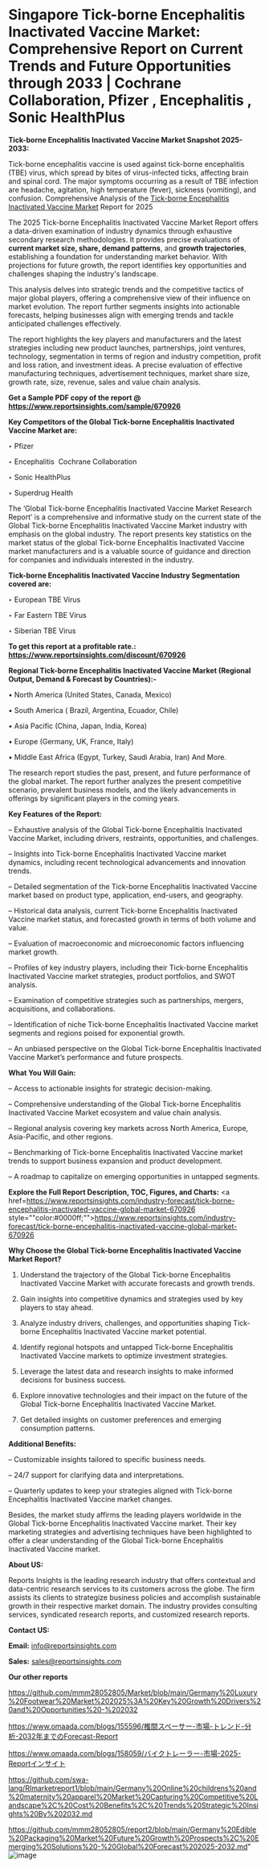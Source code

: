 # Singapore Tick-borne Encephalitis Inactivated Vaccine Market: Comprehensive Report on Current Trends and Future Opportunities through 2033 | Cochrane Collaboration, Pfizer , Encephalitis , Sonic HealthPlus

<strong>Tick-borne Encephalitis Inactivated Vaccine Market Snapshot 2025-2033:</strong>

Tick-borne encephalitis vaccine is used against tick-borne encephalitis (TBE) virus, which spread by bites of virus-infected ticks, affecting brain and spinal cord. The major symptoms occurring as a result of TBE infection are headache, agitation, high temperature (fever), sickness (vomiting), and confusion. Comprehensive Analysis of the <a href=https://www.reportsinsights.com/sample/670926>Tick-borne Encephalitis Inactivated Vaccine Market</a> Report for 2025

The 2025 Tick-borne Encephalitis Inactivated Vaccine Market Report offers a data-driven examination of industry dynamics through exhaustive secondary research methodologies. It provides precise evaluations of <strong>current market size, share, demand patterns</strong>, and <strong>growth trajectories</strong>, establishing a foundation for understanding market behavior. With projections for future growth, the report identifies key opportunities and challenges shaping the industry's landscape.

This analysis delves into strategic trends and the competitive tactics of major global players, offering a comprehensive view of their influence on market evolution. The report further segments insights into actionable forecasts, helping businesses align with emerging trends and tackle anticipated challenges effectively.

The report highlights the key players and manufacturers and the latest strategies including new product launches, partnerships, joint ventures, technology, segmentation in terms of region and industry competition, profit and loss ration, and investment ideas. A precise evaluation of effective manufacturing techniques, advertisement techniques, market share size, growth rate, size, revenue, sales and value chain analysis.

<strong>Get a Sample PDF copy of the report @ <a href=https://www.reportsinsights.com/sample/670926 style=color:#0000ff;>https://www.reportsinsights.com/sample/670926</a></strong>

<strong>Key Competitors of the Global Tick-borne Encephalitis Inactivated Vaccine Market are:</strong>

‣ Pfizer 

‣ Encephalitis  Cochrane Collaboration

‣ Sonic HealthPlus

‣ Superdrug Health

The ‘Global Tick-borne Encephalitis Inactivated Vaccine Market Research Report’ is a comprehensive and informative study on the current state of the Global Tick-borne Encephalitis Inactivated Vaccine Market industry with emphasis on the global industry. The report presents key statistics on the market status of the global Tick-borne Encephalitis Inactivated Vaccine market manufacturers and is a valuable source of guidance and direction for companies and individuals interested in the industry.

<strong>Tick-borne Encephalitis Inactivated Vaccine Industry Segmentation covered are:</strong>

‣ European TBE Virus

‣ Far Eastern TBE Virus

‣ Siberian TBE Virus

<strong>To get this report at a profitable rate.: <a href=https://www.reportsinsights.com/discount/670926 style=color:#0000ff;>https://www.reportsinsights.com/discount/670926</a></strong>

<strong>Regional Tick-borne Encephalitis Inactivated Vaccine Market (Regional Output, Demand &amp; Forecast by Countries):-</strong>

• North America (United States, Canada, Mexico)

• South America ( Brazil, Argentina, Ecuador, Chile)

• Asia Pacific (China, Japan, India, Korea)

• Europe (Germany, UK, France, Italy)

• Middle East Africa (Egypt, Turkey, Saudi Arabia, Iran) And More.

The research report studies the past, present, and future performance of the global market. The report further analyzes the present competitive scenario, prevalent business models, and the likely advancements in offerings by significant players in the coming years.

<strong>Key Features of the Report:</strong>

– Exhaustive analysis of the Global Tick-borne Encephalitis Inactivated Vaccine Market, including drivers, restraints, opportunities, and challenges.

– Insights into Tick-borne Encephalitis Inactivated Vaccine market dynamics, including recent technological advancements and innovation trends.

– Detailed segmentation of the Tick-borne Encephalitis Inactivated Vaccine market based on product type, application, end-users, and geography.

– Historical data analysis, current Tick-borne Encephalitis Inactivated Vaccine market status, and forecasted growth in terms of both volume and value.

– Evaluation of macroeconomic and microeconomic factors influencing market growth.

– Profiles of key industry players, including their Tick-borne Encephalitis Inactivated Vaccine market strategies, product portfolios, and SWOT analysis.

– Examination of competitive strategies such as partnerships, mergers, acquisitions, and collaborations.

– Identification of niche Tick-borne Encephalitis Inactivated Vaccine market segments and regions poised for exponential growth.

– An unbiased perspective on the Global Tick-borne Encephalitis Inactivated Vaccine Market’s performance and future prospects.

<strong>What You Will Gain:</strong>

– Access to actionable insights for strategic decision-making.

– Comprehensive understanding of the Global Tick-borne Encephalitis Inactivated Vaccine Market ecosystem and value chain analysis.

– Regional analysis covering key markets across North America, Europe, Asia-Pacific, and other regions.

– Benchmarking of Tick-borne Encephalitis Inactivated Vaccine market trends to support business expansion and product development.

– A roadmap to capitalize on emerging opportunities in untapped segments.

<strong>Explore the Full Report Description, TOC, Figures, and Charts:</strong>
<a href=https://www.reportsinsights.com/industry-forecast/tick-borne-encephalitis-inactivated-vaccine-global-market-670926 style=""color:#0000ff;"">https://www.reportsinsights.com/industry-forecast/tick-borne-encephalitis-inactivated-vaccine-global-market-670926</a>

<strong>Why Choose the Global Tick-borne Encephalitis Inactivated Vaccine Market Report?</strong>

1. Understand the trajectory of the Global Tick-borne Encephalitis Inactivated Vaccine Market with accurate forecasts and growth trends.

2. Gain insights into competitive dynamics and strategies used by key players to stay ahead.

3. Analyze industry drivers, challenges, and opportunities shaping Tick-borne Encephalitis Inactivated Vaccine market potential.

4. Identify regional hotspots and untapped Tick-borne Encephalitis Inactivated Vaccine markets to optimize investment strategies.

5. Leverage the latest data and research insights to make informed decisions for business success.

6. Explore innovative technologies and their impact on the future of the Global Tick-borne Encephalitis Inactivated Vaccine Market.

7. Get detailed insights on customer preferences and emerging consumption patterns.

<strong>Additional Benefits:</strong>

– Customizable insights tailored to specific business needs.

– 24/7 support for clarifying data and interpretations.

– Quarterly updates to keep your strategies aligned with Tick-borne Encephalitis Inactivated Vaccine market changes.

Besides, the market study affirms the leading players worldwide in the Global Tick-borne Encephalitis Inactivated Vaccine market. Their key marketing strategies and advertising techniques have been highlighted to offer a clear understanding of the Global Tick-borne Encephalitis Inactivated Vaccine market.

<strong><strong>About US</strong>:</strong>

Reports Insights is the leading research industry that offers contextual and data-centric research services to its customers across the globe. The firm assists its clients to strategize business policies and accomplish sustainable growth in their respective market domain. The industry provides consulting services, syndicated research reports, and customized research reports.

<strong>Contact US:</strong>

<p class=><b>Email:</b> <a href=mailto:info@reportsinsights.com>info@reportsinsights.com</a></p>
<p class=><b>Sales:</b> <a href=mailto:sales@reportsinsights.com>sales@reportsinsights.com</a></p>

<strong>Our other reports</strong>

<a href=https://github.com/mmm28052805/Market/blob/main/Germany%20Luxury%20Footwear%20Market%202025%3A%20Key%20Growth%20Drivers%20and%20Opportunities%20-%202032>https://github.com/mmm28052805/Market/blob/main/Germany%20Luxury%20Footwear%20Market%202025%3A%20Key%20Growth%20Drivers%20and%20Opportunities%20-%202032</a>

<a href=https://www.omaada.com/blogs/155596/椎間スペーサー-市場-トレンド-分析-2032年までのForecast-Report>https://www.omaada.com/blogs/155596/椎間スペーサー-市場-トレンド-分析-2032年までのForecast-Report</a>

<a href=https://www.omaada.com/blogs/158059/バイクトレーラー-市場-2025-Reportインサイト>https://www.omaada.com/blogs/158059/バイクトレーラー-市場-2025-Reportインサイト</a>

<a href=https://github.com/swa-lang/RImarketreport1/blob/main/Germany%20Online%20childrens%20and%20maternity%20apparel%20Market%20Capturing%20Competitive%20Landscape%2C%20Cost%20Benefits%2C%20Trends%20Strategic%20Insights%20By%202032.md>https://github.com/swa-lang/RImarketreport1/blob/main/Germany%20Online%20childrens%20and%20maternity%20apparel%20Market%20Capturing%20Competitive%20Landscape%2C%20Cost%20Benefits%2C%20Trends%20Strategic%20Insights%20By%202032.md</a>

<a href=https://github.com/mmm28052805/report2/blob/main/Germany%20Edible%20Packaging%20Market%20Future%20Growth%20Prospects%2C%20Emerging%20Solutions%20-%20Global%20Forecast%202025-2032.md>https://github.com/mmm28052805/report2/blob/main/Germany%20Edible%20Packaging%20Market%20Future%20Growth%20Prospects%2C%20Emerging%20Solutions%20-%20Global%20Forecast%202025-2032.md</a>"
![image](https://github.com/user-attachments/assets/a8ec7a89-d59d-4cb6-9914-c0d6f026d12b)
